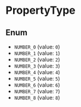 # PropertyType

## Enum

* `NUMBER_0` (value: `0`)
* `NUMBER_1` (value: `1`)
* `NUMBER_2` (value: `2`)
* `NUMBER_3` (value: `3`)
* `NUMBER_4` (value: `4`)
* `NUMBER_5` (value: `5`)
* `NUMBER_6` (value: `6`)
* `NUMBER_7` (value: `7`)
* `NUMBER_8` (value: `8`)
